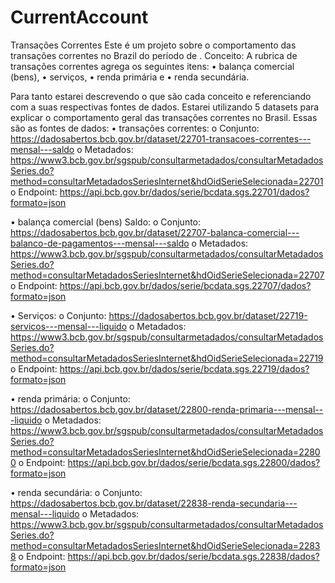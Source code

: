 # CurrentAccount


Transações Correntes
Este é um projeto sobre o comportamento das transações correntes no Brazil do período de .
Conceito: A rubrica de transações correntes agrega os seguintes itens: 
•	balança comercial (bens), 
•	serviços, 
•	renda primária e 
•	renda secundária.

Para tanto estarei descrevendo o que são cada conceito e referenciando com a suas respectivas fontes de dados.
Estarei utilizando 5 datasets para explicar o comportamento geral das transações correntes  no Brasil. 
Essas são as fontes de dados:
•	transações correntes:
o	Conjunto: https://dadosabertos.bcb.gov.br/dataset/22701-transacoes-correntes---mensal---saldo
o	Metadados:  https://www3.bcb.gov.br/sgspub/consultarmetadados/consultarMetadadosSeries.do?method=consultarMetadadosSeriesInternet&hdOidSerieSelecionada=22701
o	Endpoint: https://api.bcb.gov.br/dados/serie/bcdata.sgs.22701/dados?formato=json

•	balança comercial (bens) Saldo:
o	Conjunto: https://dadosabertos.bcb.gov.br/dataset/22707-balanca-comercial---balanco-de-pagamentos---mensal---saldo
o	Metadados:  https://www3.bcb.gov.br/sgspub/consultarmetadados/consultarMetadadosSeries.do?method=consultarMetadadosSeriesInternet&hdOidSerieSelecionada=22707
o	Endpoint: https://api.bcb.gov.br/dados/serie/bcdata.sgs.22707/dados?formato=json

•	Serviços:
o	Conjunto: https://dadosabertos.bcb.gov.br/dataset/22719-servicos---mensal---liquido
o	Metadados:  https://www3.bcb.gov.br/sgspub/consultarmetadados/consultarMetadadosSeries.do?method=consultarMetadadosSeriesInternet&hdOidSerieSelecionada=22719
o	Endpoint: https://api.bcb.gov.br/dados/serie/bcdata.sgs.22719/dados?formato=json

•	renda primária:
o	Conjunto: https://dadosabertos.bcb.gov.br/dataset/22800-renda-primaria---mensal---liquido
o	Metadados:  https://www3.bcb.gov.br/sgspub/consultarmetadados/consultarMetadadosSeries.do?method=consultarMetadadosSeriesInternet&hdOidSerieSelecionada=22800
o	Endpoint: https://api.bcb.gov.br/dados/serie/bcdata.sgs.22800/dados?formato=json

•	renda secundária:
o	Conjunto: https://dadosabertos.bcb.gov.br/dataset/22838-renda-secundaria---mensal---liquido
o	Metadados:  https://www3.bcb.gov.br/sgspub/consultarmetadados/consultarMetadadosSeries.do?method=consultarMetadadosSeriesInternet&hdOidSerieSelecionada=22838
o	Endpoint: https://api.bcb.gov.br/dados/serie/bcdata.sgs.22838/dados?formato=json







